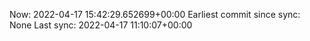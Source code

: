 Now: 2022-04-17 15:42:29.652699+00:00 Earliest commit since sync: None Last sync: 2022-04-17 11:10:07+00:00
